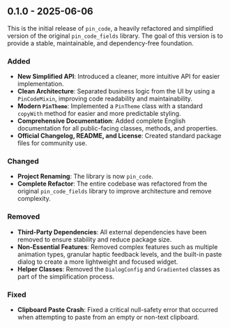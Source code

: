 ## 0.1.0 - 2025-06-06

This is the initial release of `pin_code`, a heavily refactored and simplified version of the original `pin_code_fields` library. The goal of this version is to provide a stable, maintainable, and dependency-free foundation.

### Added

-   **New Simplified API**: Introduced a cleaner, more intuitive API for easier implementation.
-   **Clean Architecture**: Separated business logic from the UI by using a `PinCodeMixin`, improving code readability and maintainability.
-   **Modern `PinTheme`**: Implemented a `PinTheme` class with a standard `copyWith` method for easier and more predictable styling.
-   **Comprehensive Documentation**: Added complete English documentation for all public-facing classes, methods, and properties.
-   **Official Changelog, README, and License**: Created standard package files for community use.

### Changed

-   **Project Renaming**: The library is now `pin_code`.
-   **Complete Refactor**: The entire codebase was refactored from the original `pin_code_fields` library to improve architecture and remove complexity.

### Removed

-   **Third-Party Dependencies**: All external dependencies have been removed to ensure stability and reduce package size.
-   **Non-Essential Features**: Removed complex features such as multiple animation types, granular haptic feedback levels, and the built-in paste dialog to create a more lightweight and focused widget.
-   **Helper Classes**: Removed the `DialogConfig` and `Gradiented` classes as part of the simplification process.

### Fixed

-   **Clipboard Paste Crash**: Fixed a critical null-safety error that occurred when attempting to paste from an empty or non-text clipboard.